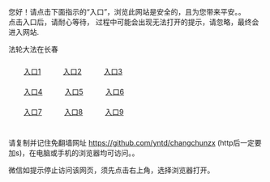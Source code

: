 您好！请点击下面指示的“入口”，浏览此网站是安全的，且为您带来平安。。 <br/>
点击入口后，请耐心等待， 过程中可能会出现无法打开的提示，请忽略，最终会进入网站. </br>

法轮大法在长春<br/>
<div style="padding:10px"><a style="margin:20px" target="_blank" href="https://d3k3sn2m7097tz.cloudfront.net/2Qpsp?xingknn" id="ccLink1" rel="nofollow">入口1</a> <a target="_blank" style="margin:20px" href="https://d21qdeyumc6ecn.cloudfront.net/2Qpsp?gfiltltw" id="ccLink2" rel="nofollow">入口2</a> <a style="margin:20px" target="_blank" href="https://d2wof85yy5l27s.cloudfront.net/2Qpsp?xftyeud" id="ccLink3" rel="nofollow">入口3</a></div>

<div style="padding:10px" ><a style="margin:20px" target="_blank" href="https://d3k3sn2m7097tz.cloudfront.net/2Qpsp?xingknn" id="ccLink4" rel="nofollow">入口4</a> <a style="margin:20px" href="https://d21qdeyumc6ecn.cloudfront.net/2Qpsp?gfiltltw" target="_blank" id="ccLink5" rel="nofollow">入口5</a> <a style="margin:20px" href="https://d2wof85yy5l27s.cloudfront.net/2Qpsp?xftyeud" target="_blank" id="ccLink6" rel="nofollow">入口6</a></div>

<div style="padding:10px"><a style="margin:20px" target="_blank" href="https://d3k3sn2m7097tz.cloudfront.net/2Qpsp?xingknn" id="ccLink7" rel="nofollow">入口7</a> <a style="margin:20px" href="https://d21qdeyumc6ecn.cloudfront.net/2Qpsp?gfiltltw" target="_blank" id="ccLink8" rel="nofollow">入口8</a> <a style="margin:20px" target="_blank" href="https://d2wof85yy5l27s.cloudfront.net/2Qpsp?xftyeud" id="ccLink9" rel="nofollow">入口9</a></div>

<br/>



请复制并记住免翻墙网址 https://github.com/yntd/changchunzx (http后一定要加s)，在电脑或手机的浏览器均可访问。。<br/>

微信如提示停止访问该网页，须先点击右上角，选择浏览器打开。
